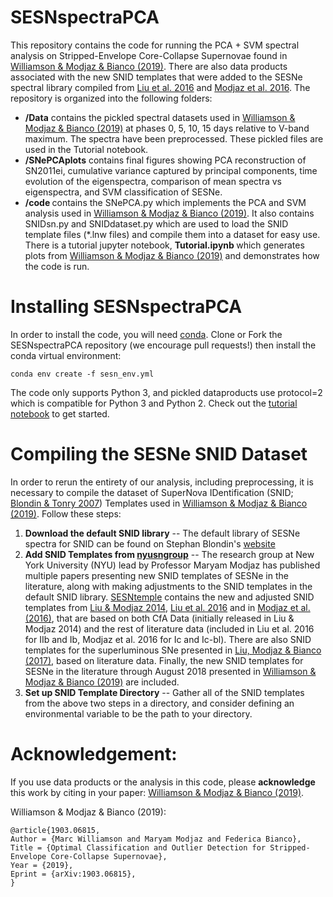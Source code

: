 # SESNspectraPCA

This repository contains the code for running the PCA + SVM spectral analysis on Stripped-Envelope Core-Collapse Supernovae found in [Williamson & Modjaz & Bianco (2019)](https://arxiv.org/abs/1903.06815). There are also data products associated with the new SNID templates that were added to the SESNe spectral library compiled from [Liu et al. 2016](http://adsabs.harvard.edu/abs/2016ApJ...827...90L) and [Modjaz et al. 2016](http://adsabs.harvard.edu/abs/2016ApJ...832..108M). The repository is organized into the following folders:
- <b>/Data</b> contains the pickled spectral datasets used in [Williamson & Modjaz & Bianco (2019)](https://arxiv.org/abs/1903.06815) at phases 0, 5, 10, 15 days relative to V-band maximum. The spectra have been preprocessed. These pickled files are used in the Tutorial notebook.
- <b>/SNePCAplots</b> contains final figures showing PCA reconstruction of SN2011ei, cumulative variance captured by principal components, time evolution of the eigenspectra, comparison of mean spectra vs eigenspectra, and SVM classification of SESNe.
- <b>/code </b> contains the SNePCA.py which implements the PCA and SVM analysis used in [Williamson & Modjaz & Bianco (2019)](https://arxiv.org/abs/1903.06815). It also contains SNIDsn.py and SNIDdataset.py which are used to load the SNID template files (\*.lnw files) and compile them into a dataset for easy use. There is a tutorial jupyter notebook, <b> Tutorial.ipynb </b> which generates plots from [Williamson & Modjaz & Bianco (2019)](https://arxiv.org/abs/1903.06815) and demonstrates how the code is run.

# Installing SESNspectraPCA

In order to install the code, you will need [conda](https://docs.conda.io/en/latest/miniconda.html). Clone or Fork the SESNspectraPCA repository (we encourage pull requests!) then install the conda virtual environment:

`conda env create -f sesn_env.yml`

The code only supports Python 3, and pickled dataproducts use protocol=2 which is compatible for Python 3 and Python 2. Check out the [tutorial notebook](https://github.com/nyusngroup/SESNspectraPCA/tree/master/code) to get started.

# Compiling the SESNe SNID Dataset

In order to rerun the entirety of our analysis, including preprocessing, it is necessary to compile the dataset of SuperNova IDentification (SNID; [Blondin & Tonry 2007](https://iopscience.iop.org/article/10.1086/520494/meta)) Templates used in [Williamson & Modjaz & Bianco (2019)](https://arxiv.org/abs/1903.06815). Follow these steps:

1. <b>Download the default SNID library</b> -- The default library of SESNe spectra for SNID can be found on Stephan Blondin's [website](https://people.lam.fr/blondin.stephane/software/snid/)
2. <b>Add SNID Templates from [nyusngroup](https://github.com/nyusngroup/SESNtemple)</b> -- The research group at New York University (NYU) lead by Professor Maryam Modjaz has published multiple papers presenting new SNID templates of SESNe in the literature, along with making adjustments to the SNID templates in the default SNID library. [SESNtemple](https://github.com/nyusngroup/SESNtemple) contains the new and adjusted SNID templates from [Liu & Modjaz 2014](http://adsabs.harvard.edu/abs/2014arXiv1405.1437L), [Liu et al. 2016](http://adsabs.harvard.edu/abs/2016ApJ...827...90L) and in [Modjaz et al. (2016)](http://adsabs.harvard.edu/abs/2016ApJ...832..108M), that are based on both CfA Data (initially released in Liu & Modjaz 2014) and the rest of literature data (included in Liu et al. 2016 for IIb and Ib, Modjaz et al. 2016 for Ic and Ic-bl). There are also SNID templates for the superluminous SNe presented in [Liu, Modjaz & Bianco (2017)](http://adsabs.harvard.edu/abs/2016arXiv161207321L), based on literature data. Finally, the new SNID templates for SESNe in the literature through August 2018 presented in [Williamson & Modjaz & Bianco (2019)](https://arxiv.org/abs/1903.06815) are included.
3. <b>Set up SNID Template Directory</b> -- Gather all of the SNID templates from the above two steps in a directory, and consider defining an environmental variable to be the path to your directory.

# Acknowledgement:

If you use data products or the analysis in this code, please <b>acknowledge</b> this work by citing in your paper: [Williamson & Modjaz & Bianco (2019)](https://arxiv.org/abs/1903.06815).

Williamson & Modjaz & Bianco (2019):

  	@article{1903.06815,
    Author = {Marc Williamson and Maryam Modjaz and Federica Bianco},
    Title = {Optimal Classification and Outlier Detection for Stripped-Envelope Core-Collapse Supernovae},
    Year = {2019},
    Eprint = {arXiv:1903.06815},
    }
